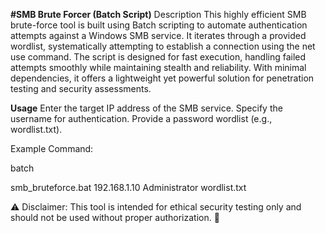 **#SMB Brute Forcer (Batch Script)**
Description
This highly efficient SMB brute-force tool is built using Batch scripting to automate authentication attempts against a Windows SMB service. It iterates through a provided wordlist, systematically attempting to establish a connection using the net use command. The script is designed for fast execution, handling failed attempts smoothly while maintaining stealth and reliability. With minimal dependencies, it offers a lightweight yet powerful solution for penetration testing and security assessments.

**Usage**
Enter the target IP address of the SMB service.
Specify the username for authentication.
Provide a password wordlist (e.g., wordlist.txt).

Example Command:

batch

smb_bruteforce.bat 192.168.1.10 Administrator wordlist.txt

⚠️ Disclaimer: This tool is intended for ethical security testing only and should not be used without proper authorization. 🚀
